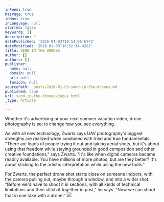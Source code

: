 ```yaml
---
inFeed: true
hasPage: true
inNav: true
inLanguage: null
starred: false
keywords: []
description: ''
datePublished: '2016-01-03T18:53:06.694Z'
dateModified: '2016-01-03T18:52:34.426Z'
title: SEND IN THE DRONES
author: []
authors: []
publisher:
  name: null
  domain: null
  url: null
  favicon: null
sourcePath: _posts/2016-01-03-send-in-the-drones.md
published: true
url: send-in-the-drones/index.html
_type: Article

---
```

Whether it's advertising or your next summer vacation video, drone photography is set to change how you see everything.

As with all new technology, Zwarts says UAV photography's biggest strengths are realized when combined with tried and true fundamentals. "There are loads of people trying it out and taking aerial shots, but it's about using that freedom while staying grounded in good composition and other creative foundations," says Zwarts. "It's like when digital cameras became readily available. You have millions of more photos, but are they better? It's about sticking to the artistic interpretation while using the new tools." 

For Zwarts, the perfect drone shot starts close on someone indoors, with the camera pulling out, maybe through a window, and into a wider shot. "Before we'd have to shoot it in sections, with all kinds of technical limitations and then stitch it together in post," he says. "Now we can shoot that in one take with a drone."
![](https://the-grid-user-content.s3-us-west-2.amazonaws.com/8e93aeb2-c160-400b-94a4-2045c42ef046.jpg)